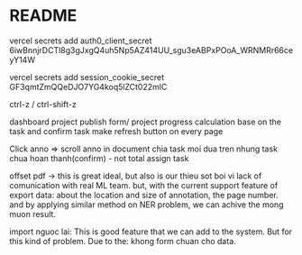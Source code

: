 # README

vercel secrets add auth0_client_secret 6iwBnnjrDCTl8g3gJxgQ4uh5Np5AZ414UU_sgu3eABPxPOoA_WRNMRr66ceyY14W

vercel secrets add session_cookie_secret GF3qmtZmQQeDJO7YG4koq5lZCt022mlC

ctrl-z / ctrl-shift-z

dashboard project publish form/ project progress calculation base on the task and confirm task
make refresh button on every page

Click anno => scroll anno in document
chia task moi dua tren nhung task chua hoan thanh(confirm) - not total assign task

offset pdf
-> this is great ideal, but also is our thieu sot boi vi lack of comunication with real ML team.
but, with the current support feature of export data: about the location and size of annotation, the page number. and by applying similar method on NER problem, we can achive the mong muon result.

import nguoc lai:
This is good feature that we can add to the system. But for this kind of problem. Due to the: khong form chuan cho data.
